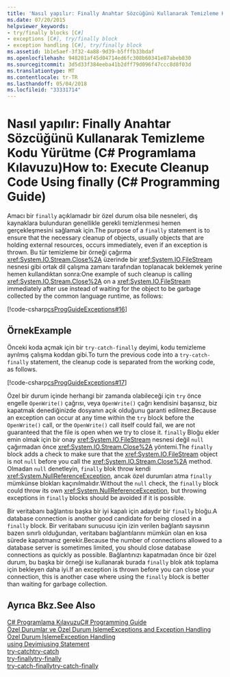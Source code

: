```yaml
---
title: 'Nasıl yapılır: Finally Anahtar Sözcüğünü Kullanarak Temizleme Kodu Yürütme (C# Programlama Kılavuzu)'
ms.date: 07/20/2015
helpviewer_keywords:
- try/finally blocks [C#]
- exceptions [C#], try/finally block
- exception handling [C#], try/finally block
ms.assetid: 1b1e5aef-3f32-4a88-9d39-b5fffb33bdaf
ms.openlocfilehash: 948281af45d04714ed6fc308b60341e87abeb830
ms.sourcegitcommit: 3d5d33f384eeba41b2dff79d096f47ccc8d8f03d
ms.translationtype: MT
ms.contentlocale: tr-TR
ms.lasthandoff: 05/04/2018
ms.locfileid: "33331714"
---
```

# <a name="how-to-execute-cleanup-code-using-finally-c-programming-guide"></a><span data-ttu-id="ad6b8-102">Nasıl yapılır: Finally Anahtar Sözcüğünü Kullanarak Temizleme Kodu Yürütme (C# Programlama Kılavuzu)</span><span class="sxs-lookup"><span data-stu-id="ad6b8-102">How to: Execute Cleanup Code Using finally (C# Programming Guide)</span></span>
<span data-ttu-id="ad6b8-103">Amacı bir `finally` açıklamadır bir özel durum olsa bile nesneleri, dış kaynaklara bulunduran genellikle gerekli temizlenmesi hemen gerçekleşmesini sağlamak için.</span><span class="sxs-lookup"><span data-stu-id="ad6b8-103">The purpose of a `finally` statement is to ensure that the necessary cleanup of objects, usually objects that are holding external resources, occurs immediately, even if an exception is thrown.</span></span> <span data-ttu-id="ad6b8-104">Bu tür temizleme bir örneği çağırma <xref:System.IO.Stream.Close%2A> üzerinde bir <xref:System.IO.FileStream> nesnesi gibi ortak dil çalışma zamanı tarafından toplanacak beklemek yerine hemen kullandıktan sonra:</span><span class="sxs-lookup"><span data-stu-id="ad6b8-104">One example of such cleanup is calling <xref:System.IO.Stream.Close%2A> on a <xref:System.IO.FileStream> immediately after use instead of waiting for the object to be garbage collected by the common language runtime, as follows:</span></span>  
  
 [!code-csharp[csProgGuideExceptions#16](../../../csharp/programming-guide/exceptions/codesnippet/CSharp/how-to-execute-cleanup-code-using-finally_1.cs)]  
  
## <a name="example"></a><span data-ttu-id="ad6b8-105">Örnek</span><span class="sxs-lookup"><span data-stu-id="ad6b8-105">Example</span></span>  
 <span data-ttu-id="ad6b8-106">Önceki koda açmak için bir `try-catch-finally` deyimi, kodu temizleme ayrılmış çalışma koddan gibi.</span><span class="sxs-lookup"><span data-stu-id="ad6b8-106">To turn the previous code into a `try-catch-finally` statement, the cleanup code is separated from the working code, as follows.</span></span>  
  
 [!code-csharp[csProgGuideExceptions#17](../../../csharp/programming-guide/exceptions/codesnippet/CSharp/how-to-execute-cleanup-code-using-finally_2.cs)]  
  
 <span data-ttu-id="ad6b8-107">Özel bir durum içinde herhangi bir zamanda olabileceği için `try` önce engelle `OpenWrite()` çağrısı, veya `OpenWrite()` çağrı kendisini başarısız, biz kapatmak denediğinizde dosyanın açık olduğunu garanti edilmez.</span><span class="sxs-lookup"><span data-stu-id="ad6b8-107">Because an exception can occur at any time within the `try` block before the `OpenWrite()` call, or the `OpenWrite()` call itself could fail, we are not guaranteed that the file is open when we try to close it.</span></span> <span data-ttu-id="ad6b8-108">`finally` Bloğu ekler emin olmak için bir onay <xref:System.IO.FileStream> nesnesi değil `null` çağırmadan önce <xref:System.IO.Stream.Close%2A> yöntemi.</span><span class="sxs-lookup"><span data-stu-id="ad6b8-108">The `finally` block adds a check to make sure that the <xref:System.IO.FileStream> object is not `null` before you call the <xref:System.IO.Stream.Close%2A> method.</span></span> <span data-ttu-id="ad6b8-109">Olmadan `null` denetleyin, `finally` blok throw kendi <xref:System.NullReferenceException>, ancak özel durumları atma `finally` mümkünse blokları kaçınılmalıdır.</span><span class="sxs-lookup"><span data-stu-id="ad6b8-109">Without the `null` check, the `finally` block could throw its own <xref:System.NullReferenceException>, but throwing exceptions in `finally` blocks should be avoided if it is possible.</span></span>  
  
 <span data-ttu-id="ad6b8-110">Bir veritabanı bağlantısı başka bir iyi kapalı için adaydır bir `finally` bloğu.</span><span class="sxs-lookup"><span data-stu-id="ad6b8-110">A database connection is another good candidate for being closed in a `finally` block.</span></span> <span data-ttu-id="ad6b8-111">Bir veritabanı sunucusu için izin verilen bağlantı sayısının bazen sınırlı olduğundan, veritabanı bağlantılarını mümkün olan en kısa sürede kapatmanız gerekir.</span><span class="sxs-lookup"><span data-stu-id="ad6b8-111">Because the number of connections allowed to a database server is sometimes limited, you should close database connections as quickly as possible.</span></span> <span data-ttu-id="ad6b8-112">Bağlantınızı kapatmadan önce bir özel durum, bu başka bir örneği ise kullanarak burada `finally` blok atık toplama için bekleyen daha iyi.</span><span class="sxs-lookup"><span data-stu-id="ad6b8-112">If an exception is thrown before you can close your connection, this is another case where using the `finally` block is better than waiting for garbage collection.</span></span>  
  
## <a name="see-also"></a><span data-ttu-id="ad6b8-113">Ayrıca Bkz.</span><span class="sxs-lookup"><span data-stu-id="ad6b8-113">See Also</span></span>  
 [<span data-ttu-id="ad6b8-114">C# Programlama Kılavuzu</span><span class="sxs-lookup"><span data-stu-id="ad6b8-114">C# Programming Guide</span></span>](../../../csharp/programming-guide/index.md)  
 [<span data-ttu-id="ad6b8-115">Özel Durumlar ve Özel Durum İşleme</span><span class="sxs-lookup"><span data-stu-id="ad6b8-115">Exceptions and Exception Handling</span></span>](../../../csharp/programming-guide/exceptions/index.md)  
 [<span data-ttu-id="ad6b8-116">Özel Durum İşleme</span><span class="sxs-lookup"><span data-stu-id="ad6b8-116">Exception Handling</span></span>](../../../csharp/programming-guide/exceptions/exception-handling.md)  
 [<span data-ttu-id="ad6b8-117">using Deyimi</span><span class="sxs-lookup"><span data-stu-id="ad6b8-117">using Statement</span></span>](../../../csharp/language-reference/keywords/using-statement.md)  
 [<span data-ttu-id="ad6b8-118">try-catch</span><span class="sxs-lookup"><span data-stu-id="ad6b8-118">try-catch</span></span>](../../../csharp/language-reference/keywords/try-catch.md)  
 [<span data-ttu-id="ad6b8-119">try-finally</span><span class="sxs-lookup"><span data-stu-id="ad6b8-119">try-finally</span></span>](../../../csharp/language-reference/keywords/try-finally.md)  
 [<span data-ttu-id="ad6b8-120">try-catch-finally</span><span class="sxs-lookup"><span data-stu-id="ad6b8-120">try-catch-finally</span></span>](../../../csharp/language-reference/keywords/try-catch-finally.md)
